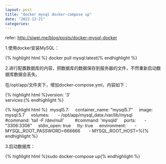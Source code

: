 ```yaml
---
layout: post
title: "docker mysql docker-compose up"
date: "2022-12-21"
categories: 
---
```

<p>refer: <a href="http://siwei.me/blog/posts/docker-mysql-docker">http://siwei.me/blog/posts/docker-mysql-docker</a></p>
<p>1.使用docker安装MySQL：</p>
{% highlight html %}
docker pull mysql:latest{% endhighlight %}
<p>2.进行配置数据库的内容，把数据库的数据保存到服务器的文件，不然重新启动数据库数据会丢失。</p>
<p>在/opt/app/文件夹下，增加docker-compose.yml，内容如下：</p>
<p>{% highlight html %}version: &#39;3&#39;<br />
services:{% endhighlight %}</p>
{% highlight html %}&nbsp; mysql5.7:
&nbsp;&nbsp;&nbsp; container_name: &quot;mysql5.7&quot;
&nbsp;&nbsp;&nbsp; image: mysql:5.7
&nbsp;&nbsp;&nbsp; volumes:
&nbsp;&nbsp;&nbsp;&nbsp;&nbsp; - /opt/app/mysql_data:/var/lib/mysql
&nbsp;&nbsp;&nbsp;&nbsp;&nbsp;&nbsp;&nbsp; #command: &#39;tail -F /dev/null&#39;
&nbsp;&nbsp;&nbsp;&nbsp;&nbsp;&nbsp;&nbsp; #command: &#39;mysqld&#39;
&nbsp;&nbsp;&nbsp; ports:
&nbsp;&nbsp;&nbsp;&nbsp;&nbsp; - &quot;3306:3306&quot;
&nbsp;&nbsp;&nbsp; stdin_open: true
&nbsp;&nbsp;&nbsp; tty: true
&nbsp;&nbsp;&nbsp; environment:
&nbsp;&nbsp;&nbsp;&nbsp;&nbsp; - MYSQL_ROOT_PASSWORD=666666
&nbsp;&nbsp;&nbsp;&nbsp;&nbsp; - MYSQL_ROOT_HOST=%{% endhighlight %}
<p>3.启动数据库：</p>
{% highlight html %}sudo docker-compose up{% endhighlight %}
